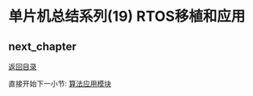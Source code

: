 # 单片机总结系列(19) RTOS移植和应用

## next_chapter

[返回目录](./../README.md)

直接开始下一小节: [算法应用模块](./ch20.algorithm.md)
